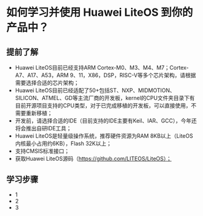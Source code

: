 # 如何学习并使用 Huawei LiteOS 到你的产品中？

## 提前了解
- Huawei LiteOS目前已经支持ARM Cortex-M0、M3、M4、M7；Cortex-A7、A17、A53，ARM 9、11，X86，DSP，RISC-V等多个芯片架构，请根据需要选择合适的芯片架构；
- Huawei LiteOS目前已经适配了50+包括ST、NXP、MIDMOTION、SILICON、ATMEL、GD等主流厂商的开发板，kernel的CPU文件夹目录下有目前开源项目支持的CPU类型，对于已完成移植的开发板，可以直接使用，不需要重新移植；
- 开发前，请选择合适的IDE（目前支持的IDE主要有Keil、IAR、GCC），今年还将会推出自研IDE工具；
- Huawei LiteOS是轻量级操作系统，推荐硬件资源为RAM 8KB以上（LiteOS内核最小占用约6KB），Flash 32K以上；
- 支持CMSIS标准接口；
- 获取Huawei LiteOS源码（https://github.com/LITEOS/LiteOS）；


## 学习步骤
- 1
- 2
- 3